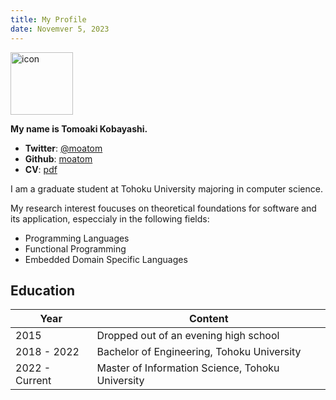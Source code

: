 ```yaml
---
title: My Profile
date: Novemver 5, 2023
---
```


<img src="https://moatom.github.io/profile/static/icon.png" alt="icon" width="100px" />

**My name is Tomoaki Kobayashi.**

- **Twitter**: [@moatom](https://twitter.com/moatom)
- **Github**: [moatom](https://github.com/moatom)
- **CV**: [pdf](https://moatom.github.io/profile/static/cv-pub.pdf)

I am a graduate student at Tohoku University majoring in computer science.

My research interest foucuses on theoretical foundations for software and its application,
especcialy in the following fields:

- Programming Languages
- Functional Programming
- Embedded Domain Specific Languages




##  Education
Year| Content
-|-
2015 | Dropped out of an evening high school
2018 - 2022 | Bachelor of Engineering, Tohoku University
2022 - Current  | Master of Information Science, Tohoku University



